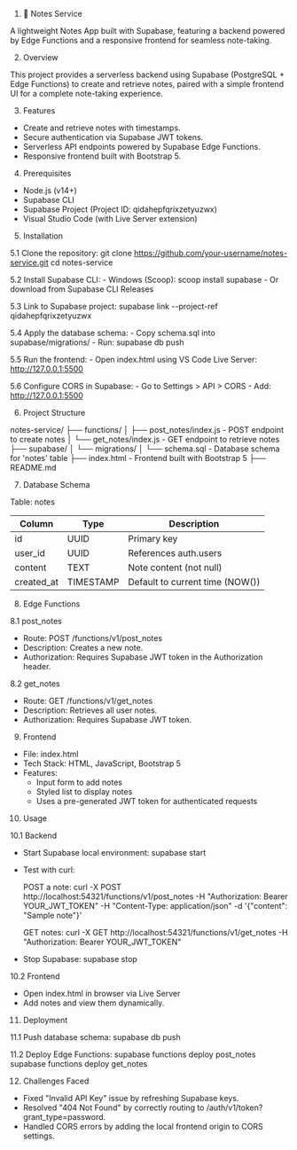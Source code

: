 1. 📝 Notes Service

A lightweight Notes App built with Supabase, featuring a backend powered by Edge Functions and a responsive frontend for seamless note-taking.

2. Overview

This project provides a serverless backend using Supabase (PostgreSQL + Edge Functions) to create and retrieve notes, paired with a simple frontend UI for a complete note-taking experience.

3. Features

- Create and retrieve notes with timestamps.
- Secure authentication via Supabase JWT tokens.
- Serverless API endpoints powered by Supabase Edge Functions.
- Responsive frontend built with Bootstrap 5.

4. Prerequisites

- Node.js (v14+)
- Supabase CLI
- Supabase Project (Project ID: qidahepfqrixzetyuzwx)
- Visual Studio Code (with Live Server extension)

5. Installation

5.1 Clone the repository:
    git clone https://github.com/your-username/notes-service.git
    cd notes-service

5.2 Install Supabase CLI:
    - Windows (Scoop): scoop install supabase
    - Or download from Supabase CLI Releases

5.3 Link to Supabase project:
    supabase link --project-ref qidahepfqrixzetyuzwx

5.4 Apply the database schema:
    - Copy schema.sql into supabase/migrations/
    - Run: supabase db push

5.5 Run the frontend:
    - Open index.html using VS Code Live Server: http://127.0.0.1:5500

5.6 Configure CORS in Supabase:
    - Go to Settings > API > CORS
    - Add: http://127.0.0.1:5500

6. Project Structure

notes-service/
├── functions/
│   ├── post_notes/index.js - POST endpoint to create notes
│   └── get_notes/index.js - GET endpoint to retrieve notes
├── supabase/
│   └── migrations/
│       └── schema.sql - Database schema for 'notes' table
├── index.html - Frontend built with Bootstrap 5
├── README.md

7. Database Schema

Table: notes

| Column     | Type      | Description                          |
|------------|-----------|--------------------------------------|
| id         | UUID      | Primary key                          |
| user_id    | UUID      | References auth.users                |
| content    | TEXT      | Note content (not null)              |
| created_at | TIMESTAMP | Default to current time (NOW())      |

8. Edge Functions

8.1 post_notes
- Route: POST /functions/v1/post_notes
- Description: Creates a new note.
- Authorization: Requires Supabase JWT token in the Authorization header.

8.2 get_notes
- Route: GET /functions/v1/get_notes
- Description: Retrieves all user notes.
- Authorization: Requires Supabase JWT token.

9. Frontend

- File: index.html
- Tech Stack: HTML, JavaScript, Bootstrap 5
- Features:
  - Input form to add notes
  - Styled list to display notes
  - Uses a pre-generated JWT token for authenticated requests

10. Usage

10.1 Backend

- Start Supabase local environment:
  supabase start

- Test with curl:

  POST a note:
  curl -X POST http://localhost:54321/functions/v1/post_notes -H "Authorization: Bearer YOUR_JWT_TOKEN" -H "Content-Type: application/json" -d '{"content": "Sample note"}'

  GET notes:
  curl -X GET http://localhost:54321/functions/v1/get_notes -H "Authorization: Bearer YOUR_JWT_TOKEN"

- Stop Supabase:
  supabase stop

10.2 Frontend

- Open index.html in browser via Live Server
- Add notes and view them dynamically.

11. Deployment

11.1 Push database schema:
  supabase db push

11.2 Deploy Edge Functions:
  supabase functions deploy post_notes
  supabase functions deploy get_notes

12. Challenges Faced

- Fixed "Invalid API Key" issue by refreshing Supabase keys.
- Resolved "404 Not Found" by correctly routing to /auth/v1/token?grant_type=password.
- Handled CORS errors by adding the local frontend origin to CORS settings.
